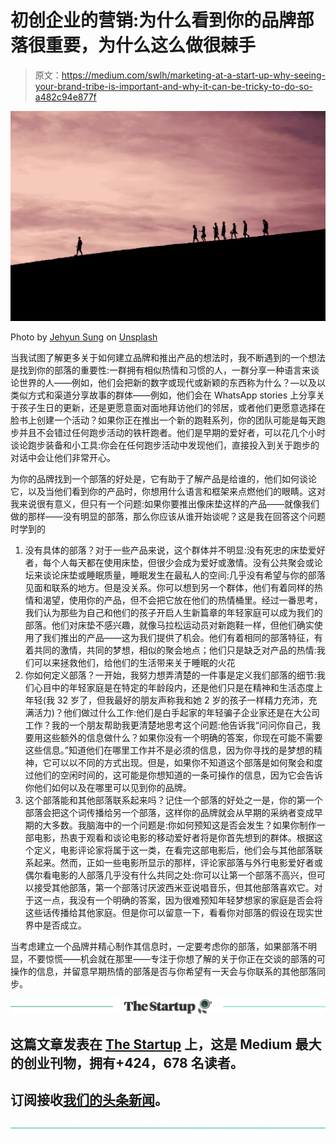 # 初创企业的营销:为什么看到你的品牌部落很重要，为什么这么做很棘手

> 原文：<https://medium.com/swlh/marketing-at-a-start-up-why-seeing-your-brand-tribe-is-important-and-why-it-can-be-tricky-to-do-so-a482c94e877f>

![](img/9189756e0c47ec7ee1e9ef7e47c1d9b6.png)

Photo by [Jehyun Sung](https://unsplash.com/photos/6U5AEmQIajg?utm_source=unsplash&utm_medium=referral&utm_content=creditCopyText) on [Unsplash](https://unsplash.com/search/photos/group?utm_source=unsplash&utm_medium=referral&utm_content=creditCopyText)

当我试图了解更多关于如何建立品牌和推出产品的想法时，我不断遇到的一个想法是找到你的部落的重要性:一群拥有相似热情和习惯的人，一群分享一种语言来谈论世界的人——例如，他们会把新的数字或现代或新颖的东西称为什么？—以及以类似方式和渠道分享故事的群体——例如，他们会在 WhatsApp stories 上分享关于孩子生日的更新，还是更愿意面对面地拜访他们的邻居，或者他们更愿意选择在脸书上创建一个活动？如果你正在推出一个新的跑鞋系列，你的团队可能是每天跑步并且不会错过任何跑步活动的铁杆跑者。他们是早期的爱好者，可以花几个小时谈论跑步装备和小工具:你会在任何跑步活动中发现他们，直接投入到关于跑步的对话中会让他们非常开心。

为你的品牌找到一个部落的好处是，它有助于了解产品是给谁的，他们如何谈论它，以及当他们看到你的产品时，你想用什么语言和框架来点燃他们的眼睛。这对我来说很有意义，但只有一个问题:如果你要推出像床垫这样的产品——就像我们做的那样——没有明显的部落，那么你应该从谁开始谈呢？这是我在回答这个问题时学到的

1.  没有具体的部落？对于一些产品来说，这个群体并不明显:没有死忠的床垫爱好者，每个人每天都在使用床垫，但很少会成为爱好或激情。没有公共聚会或论坛来谈论床垫或睡眠质量，睡眠发生在最私人的空间:几乎没有希望与你的部落见面和联系的地方。但是没关系。你可以想到另一个群体，他们有着同样的热情和渴望，使用你的产品，但不会把它放在他们的热情桶里。经过一番思考，我们认为那些为自己和他们的孩子开启人生新篇章的年轻家庭可以成为我们的部落。他们对床垫不感兴趣，就像马拉松运动员对新跑鞋一样，但他们确实使用了我们推出的产品——这为我们提供了机会。他们有着相同的部落特征，有着共同的激情，共同的梦想，相似的聚会地点；他们只是缺乏对产品的热情:我们可以来拯救他们，给他们的生活带来关于睡眠的火花
2.  你如何定义部落？一开始，我努力想弄清楚的一件事是定义我们部落的细节:我们心目中的年轻家庭是在特定的年龄段内，还是他们只是在精神和生活态度上年轻(我 32 岁了，但我最好的朋友声称我和她 2 岁的孩子一样精力充沛，充满活力)？他们做过什么工作:他们是白手起家的年轻骗子企业家还是在大公司工作？我的一个朋友帮助我更清楚地思考这个问题:他告诉我“问问你自己，我要用这些额外的信息做什么？如果你没有一个明确的答案，你现在可能不需要这些信息。”知道他们在哪里工作并不是必须的信息，因为你寻找的是梦想的精神，它可以以不同的方式出现。但是，如果你不知道这个部落是如何聚会和度过他们的空闲时间的，这可能是你想知道的一条可操作的信息，因为它会告诉你他们如何以及在哪里可以见到你的品牌。
3.  这个部落能和其他部落联系起来吗？记住一个部落的好处之一是，你的第一个部落会把这个词传播给另一个部落，这样你的品牌就会从早期的采纳者变成早期的大多数。我脑海中的一个问题是:你如何预知这是否会发生？如果你制作一部电影，热衷于观看和谈论电影的移动爱好者将是你首先想到的群体。根据这个定义，电影评论家将属于这一类，在看完这部电影后，他们会与其他部落联系起来。然而，正如一些电影所显示的那样，评论家部落与外行电影爱好者或偶尔看电影的人部落几乎没有什么共同之处:你可以让第一个部落不高兴，但可以接受其他部落，第一个部落讨厌波西米亚说唱音乐，但其他部落喜欢它。对于这一点，我没有一个明确的答案，因为很难预知年轻梦想家的家庭是否会将这些话传播给其他家庭。但是你可以留意一下，看看你对部落的假设在现实世界中是否成立。

当考虑建立一个品牌并精心制作其信息时，一定要考虑你的部落，如果部落不明显，不要惊慌——机会就在那里——专注于你想了解的关于你正在交谈的部落的可操作的信息，并留意早期热情的部落是否与你希望有一天会与你联系的其他部落同步。

[![](img/308a8d84fb9b2fab43d66c117fcc4bb4.png)](https://medium.com/swlh)

## 这篇文章发表在 [The Startup](https://medium.com/swlh) 上，这是 Medium 最大的创业刊物，拥有+424，678 名读者。

## 订阅接收[我们的头条新闻](https://growthsupply.com/the-startup-newsletter/)。

[![](img/b0164736ea17a63403e660de5dedf91a.png)](https://medium.com/swlh)